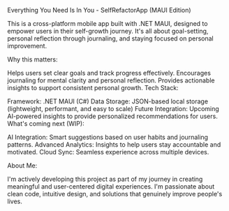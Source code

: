 Everything You Need Is In You - SelfRefactorApp (MAUI Edition)

This is a cross-platform mobile app built with .NET MAUI, designed to empower users in their self-growth journey. It's all about goal-setting, personal reflection through journaling, and staying focused on personal improvement.

Why this matters:

Helps users set clear goals and track progress effectively.
Encourages journaling for mental clarity and personal reflection.
Provides actionable insights to support consistent personal growth.
Tech Stack:

Framework: .NET MAUI (C#)
Data Storage: JSON-based local storage (lightweight, performant, and easy to scale)
Future Integration: Upcoming AI-powered insights to provide personalized recommendations for users.
What's coming next (WIP):

AI Integration: Smart suggestions based on user habits and journaling patterns.
Advanced Analytics: Insights to help users stay accountable and motivated.
Cloud Sync: Seamless experience across multiple devices.

About Me:

I'm actively developing this project as part of my journey in creating meaningful and user-centered digital experiences. I'm passionate about clean code, intuitive design, and solutions that genuinely improve people's lives.
